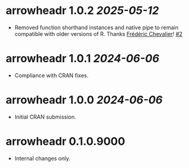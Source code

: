 # arrowheadr 1.0.2 _2025-05-12_

* Removed function shorthand instances and native pipe to remain compatible with older versions of R. Thanks [Frédéric Chevalier](https://github.com/fdchevalier)! [#2](https://github.com/wjschne/arrowheadr/issues/2)

# arrowheadr 1.0.1 _2024-06-06_

* Compliance with CRAN fixes.

# arrowheadr 1.0.0 _2024-06-06_

* Initial CRAN submission.


# arrowheadr 0.1.0.9000

- Internal changes only.






